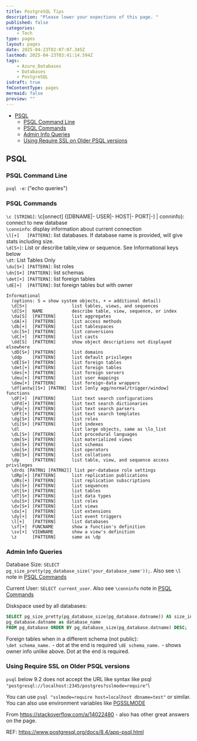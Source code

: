 ```yaml
---
title: PostgreSQL Tips
description: "Please lower your expections of this page. "
published: false
categories:
    - Tech
type: pages
layout: pages
date: 2025-04-23T02:07:07.345Z
lastmod: 2025-04-23T03:41:14.594Z
tags:
    - Azure_Databases
    - Databases
    - PostgreSQL
isdraft: true
fmContentType: pages
mermaid: false
preview: ""
---
```


<!--- cSpell:disable --->
* [PSQL](#psql)
  * [PSQL Command Line](#psql-command-line)
  * [PSQL Commands](#psql-commands)
  * [Admin Info Queries](#admin-info-queries)
  * [Using Require SSL on Older PSQL versions](#using-require-ssl-on-older-psql-versions)
<!--- cSpell:enable --->

## PSQL

### PSQL Command Line

`psql -e`: ("echo queries")

### PSQL Commands

`\c [STRING]`: \c[onnect] {[DBNAME|- USER|- HOST|- PORT|-] | conninfo}: connect to new database\
`\conninfo`: display information about current connection\
`\l[+]   [PATTERN]`: list databases. If database name is provided, will give stats including size.\
`\d[S+]`: List or describe table,view or sequence. See Informational keys below\
`\dt`: List Tables Only\
`\du[S+] [PATTERN]`: list roles\
`\dn[S+] [PATTERN]`: list schemas\
`\det[+] [PATTERN]`: list foreign tables\
`\dE[+]  [PATTERN]`: list foreign tables but with owner

```text
Informational
  (options: S = show system objects, + = additional detail)
  \d[S+]                 list tables, views, and sequences
  \d[S+]  NAME           describe table, view, sequence, or index
  \da[S]  [PATTERN]      list aggregates
  \dA[+]  [PATTERN]      list access methods
  \db[+]  [PATTERN]      list tablespaces
  \dc[S+] [PATTERN]      list conversions
  \dC[+]  [PATTERN]      list casts
  \dd[S]  [PATTERN]      show object descriptions not displayed elsewhere
  \dD[S+] [PATTERN]      list domains
  \ddp    [PATTERN]      list default privileges
  \dE[S+] [PATTERN]      list foreign tables
  \det[+] [PATTERN]      list foreign tables
  \des[+] [PATTERN]      list foreign servers
  \deu[+] [PATTERN]      list user mappings
  \dew[+] [PATTERN]      list foreign-data wrappers
  \df[antw][S+] [PATRN]  list [only agg/normal/trigger/window] functions
  \dF[+]  [PATTERN]      list text search configurations
  \dFd[+] [PATTERN]      list text search dictionaries
  \dFp[+] [PATTERN]      list text search parsers
  \dFt[+] [PATTERN]      list text search templates
  \dg[S+] [PATTERN]      list roles
  \di[S+] [PATTERN]      list indexes
  \dl                    list large objects, same as \lo_list
  \dL[S+] [PATTERN]      list procedural languages
  \dm[S+] [PATTERN]      list materialized views
  \dn[S+] [PATTERN]      list schemas
  \do[S+] [PATTERN]      list operators
  \dO[S+] [PATTERN]      list collations
  \dp     [PATTERN]      list table, view, and sequence access privileges
  \drds [PATRN1 [PATRN2]] list per-database role settings
  \dRp[+] [PATTERN]      list replication publications
  \dRs[+] [PATTERN]      list replication subscriptions
  \ds[S+] [PATTERN]      list sequences
  \dt[S+] [PATTERN]      list tables
  \dT[S+] [PATTERN]      list data types
  \du[S+] [PATTERN]      list roles
  \dv[S+] [PATTERN]      list views
  \dx[+]  [PATTERN]      list extensions
  \dy[+]  [PATTERN]      list event triggers
  \l[+]   [PATTERN]      list databases
  \sf[+]  FUNCNAME       show a function's definition
  \sv[+]  VIEWNAME       show a view's definition
  \z      [PATTERN]      same as \dp
```

### Admin Info Queries

Database Size: `SELECT pg_size_pretty(pg_database_size('your_database_name'));`. Also see `\l` note in [PSQL Commands](#psql-commands)

Current User: `SELECT current_user`. Also see `\conninfo` note in [PSQL Commands](#psql-commands)

Diskspace used by all databases:

```SQL
SELECT pg_size_pretty(pg_database_size(pg_database.datname)) AS size_in_mb,
pg_database.datname as database_name
FROM pg_database ORDER BY pg_database_size(pg_database.datname) DESC;
```

Foreign tables when in a different schema (not public):\
`\det schema_name.` - dot at the end is required
`\dE schema_name.` - shows owner info unlike above. Dot at the end is required.

### Using Require SSL on Older PSQL versions

`psql` below 9.2 does not accept the URL like syntax like psql `"postgresql://localhost:2345/postgres?sslmode=require"`\

You can use `psql "sslmode=require host=localhost dbname=test"` or similar. You can also use environment variables like [PGSSLMODE](https://www.postgresql.org/docs/8.4/libpq-connect.html#LIBPQ-CONNECT-SSLMODE)

From <https://stackoverflow.com/a/14022480> - also has other great answers on the page.

REF: <https://www.postgresql.org/docs/8.4/app-psql.html>
